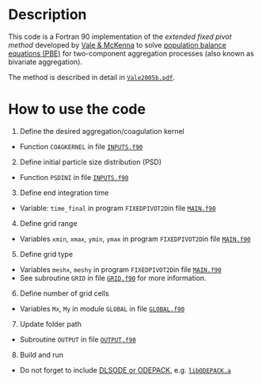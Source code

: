 # Description

This code is a Fortran 90 implementation of the *extended fixed pivot method* developed by [Vale & McKenna](https://doi.org/10.1021/ie050179s) to solve [population balance equations (PBE)](https://en.wikipedia.org/wiki/Population_balance_equation) for two-component aggregation processes (also known as bivariate aggregation).

The method is described in detail in [`Vale2005b.pdf`](/Vale2005b.pdf).

# How to use the code

1. Define the desired aggregation/coagulation kernel
- Function `COAGKERNEL` in file [`INPUTS.f90`](/code/INPUTS.f90)

2. Define initial particle size distribution (PSD)
- Function `PSDINI` in file [`INPUTS.f90`](/code/INPUTS.f90)

3. Define end integration time
- Variable: `time_final` in program `FIXEDPIVOT2D`in file [`MAIN.f90`](/code/MAIN.f90)

4. Define grid range
- Variables `xmin`, `xmax`, `ymin`, `ymax` in program `FIXEDPIVOT2D`in file [`MAIN.f90`](/code/MAIN.f90)

5. Define grid type
- Variables `meshx`, `meshy` in program `FIXEDPIVOT2D`in file [`MAIN.f90`](/code/MAIN.f90)
- See subroutine `GRID` in file [`GRID.f90`](/code/GRID.f90) for more information.

6. Define number of grid cells
- Variables `Mx`, `My` in module `GLOBAL` in file [`GLOBAL.f90`](/code/GLOBAL.f90)

7. Update folder path
- Subroutine `OUTPUT` in file [`OUTPUT.f90`](/code/OUTPUT.f90)

8. Build and run
- Do not forget to include [DLSODE or ODEPACK](https://computing.llnl.gov/casc/odepack/), 
e.g. [`libODEPACK.a`](/code/libODEPACK.a) 
